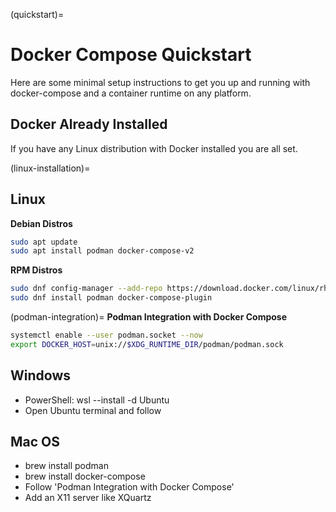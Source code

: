 (quickstart)=
# Docker Compose Quickstart

Here are some minimal setup instructions to get you up and running with docker-compose and a container runtime on any platform.

## Docker Already Installed

If you have any Linux distribution with Docker installed you are all set.

(linux-installation)=
## Linux

**Debian Distros**

```bash
sudo apt update
sudo apt install podman docker-compose-v2
```

**RPM Distros**

```bash
sudo dnf config-manager --add-repo https://download.docker.com/linux/rhel/docker-ce.repo
sudo dnf install podman docker-compose-plugin
```

(podman-integration)=
**Podman Integration with Docker Compose**

```bash
systemctl enable --user podman.socket --now
export DOCKER_HOST=unix://$XDG_RUNTIME_DIR/podman/podman.sock
```

## Windows

- PowerShell: wsl --install -d Ubuntu
- Open Ubuntu terminal and follow [](linux-installation)

## Mac OS

- brew install podman
- brew install docker-compose
- Follow 'Podman Integration with Docker Compose'
- Add an X11 server like XQuartz
